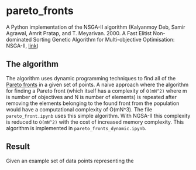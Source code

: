 # pareto_fronts
A Python implementation of the NSGA-II algorithm (Kalyanmoy Deb, Samir Agrawal, Amrit Pratap, and T. Meyarivan. 2000. A Fast Elitist Non-dominated Sorting Genetic Algorithm for Multi-objective Optimisation: NSGA-II, [link](https://pdfs.semanticscholar.org/59a3/fea1f38c5dd661cc5bfec50add2c2f881454.pdf))

## The algorithm
The algorithm uses dynamic programming techniques to find all of the [Pareto fronts](https://en.wikipedia.org/wiki/Pareto_efficiency#Use_in_engineering_and_economics) in a given set of points. A naive approach where the algorithm for finding a Pareto front (which itself has a complexity of `O(mN^2)` where m is number of objectives and N is number of elements) is repeated after removing the elements belonging to the found front from the population would have a computational complexity of O(mN^3). The file `pareto_front.ipynb` uses this simple algorithm. With NGSA-II this complexity is reduced to `O(mN^2)` with the cost of increased memory complexity. This algorithm is implemented in `pareto_fronts_dynamic.ipynb`.

## Result
Given an example set of data points representing the 
